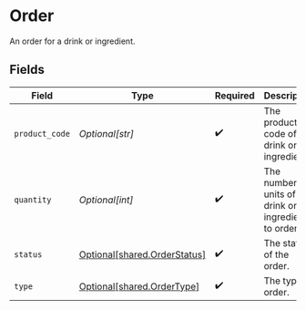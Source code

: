 # Order

An order for a drink or ingredient.


## Fields

| Field                                                                  | Type                                                                   | Required                                                               | Description                                                            | Example                                                                |
| ---------------------------------------------------------------------- | ---------------------------------------------------------------------- | ---------------------------------------------------------------------- | ---------------------------------------------------------------------- | ---------------------------------------------------------------------- |
| `product_code`                                                         | *Optional[str]*                                                        | :heavy_check_mark:                                                     | The product code of the drink or ingredient.                           | AC-A2DF3                                                               |
| `quantity`                                                             | *Optional[int]*                                                        | :heavy_check_mark:                                                     | The number of units of the drink or ingredient to order.               |                                                                        |
| `status`                                                               | [Optional[shared.OrderStatus]](undefined/models/shared/orderstatus.md) | :heavy_check_mark:                                                     | The status of the order.                                               |                                                                        |
| `type`                                                                 | [Optional[shared.OrderType]](undefined/models/shared/ordertype.md)     | :heavy_check_mark:                                                     | The type of order.                                                     |                                                                        |